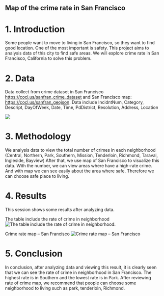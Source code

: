 ## Map of the crime rate in San Francisco

# 1. Introduction

Some people want to move to living in San Francisco, so they want to find good
location. One of the most important is safety. This project aims to analysis data
of this city to find safe areas. We will explore crime rate in San Francisco,
California to solve this problem.

# 2. Data
Data collect from crime dataset in San Francisco
https://cocl.us/sanfran_crime_dataset and San Francisco map:
https://cocl.us/sanfran_geojson.
Data include IncidntNum, Category, Descript, DayOfWeek, Date, Time,
PdDistrict, Resolution, Address, Location

![](https://i.imgur.com/jHS3PM7.png)

# 3. Methodology
We analysis data to view the total number of crimes in each neighborhood
(Central, Northern, Park, Southern, Mission, Tenderloin, Richmond, Taraval,
Ingleside, Bayview)
After that, we use map of San Francisco to visualize this data. With the number,
we can view areas where have a high-rate crime. And with map we can see
easily about the area where safe. Therefore we can choose safe place to living.

# 4. Results
This session shows some results after analyzing data.

The table include the rate of crime in neighborhood
![The table include the rate of crime in neighborhood.](https://imgur.com/gM4Wvna.png)

Crime rate map – San Francisco
![Crime rate map – San Francisco](https://imgur.com/SlQbH82.png)

# 5. Conclusion
In conclusion, after analyzing data and viewing this result, it is clearly seen that
we can see the rate of crime in neighborhood in San Francisco. The highest rate
is in Southern and the lowest rate is in Park. After reviewing rate of crime map,
we recommend that people can choose some neighborhood to living such as
park, tenderloin, Richmond.
